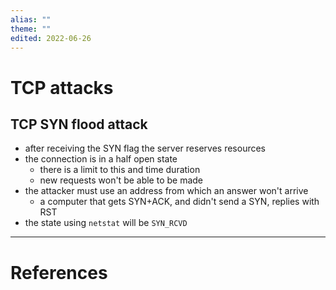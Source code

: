 ```yaml
---
alias: ""
theme: ""
edited: 2022-06-26
---
```

# TCP attacks
## TCP SYN flood attack
- after receiving the SYN flag the server reserves resources
- the connection is in a half open state
	- there is a limit to this and time duration
	- new requests won't be able to be made
- the attacker must use an address from which an answer won't arrive
	- a computer that gets SYN+ACK, and didn't send a SYN, replies with RST
- the state using `netstat` will be `SYN_RCVD`
---
# References